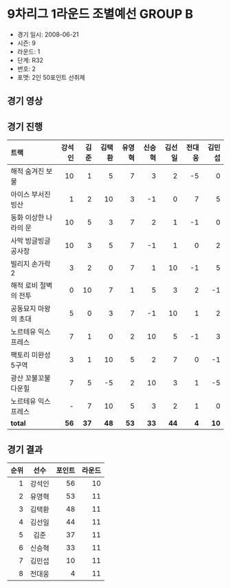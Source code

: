 # 9차리그 1라운드 조별예선 GROUP B

- 경기 일시: 2008-06-21
- 시즌: 9
- 라운드: 1
- 단계: R32
- 번호: 2
- 포맷: 2인 50포인트 선취제





## 경기 영상
## 경기 진행

| 트랙 | 강석인 | 김준 | 김택환 | 유영혁 | 신승혁 | 김선일 | 전대웅 | 김민섭 |
|:---|---:|---:|---:|---:|---:|---:|---:|---:|
| 해적 숨겨진 보물 | 10 | 1 | 5 | 7 | 3 | 2 | -5 | 0 |
| 아이스 부서진 빙산 | 1 | 2 | 10 | 3 | -1 | 0 | 7 | 5 |
| 동화 이상한 나라의 문 | 10 | 5 | 3 | 7 | 2 | 1 | -1 | 0 |
| 사막 빙글빙글 공사장 | 10 | 3 | 5 | 7 | -1 | 1 | 0 | 2 |
| 빌리지 손가락 2 | 3 | 2 | 0 | 7 | 1 | 10 | -1 | 5 |
| 해적 로비 절벽의 전투 | 0 | 10 | 7 | 1 | 5 | 3 | 2 | -1 |
| 공동묘지 마왕의 초대 | 5 | 0 | 3 | 7 | -1 | 10 | 1 | 2 |
| 노르테유 익스프레스 | 7 | 1 | 0 | 2 | 10 | 5 | -1 | 3 |
| 팩토리 미완성 5구역 | 3 | 1 | 10 | 5 | 2 | 7 | 0 | -1 |
| 광산 꼬불꼬불 다운힐 | 7 | 5 | -5 | 2 | 10 | 3 | 1 | -5 |
| 노르테유 익스프레스 | - | 7 | 10 | 5 | 3 | 2 | 1 | 0 |
| __total__ | __56__ | __37__ | __48__ | __53__ | __33__ | __44__ | __4__ | __10__ |




## 경기 결과

| 순위 | 선수 | 포인트 | 라운드 |
|---:|:---:|---:|---:|
| 1 | 강석인 | 56 | 10 |
| 2 | 유영혁 | 53 | 11 |
| 3 | 김택환 | 48 | 11 |
| 4 | 김선일 | 44 | 11 |
| 5 | 김준 | 37 | 11 |
| 6 | 신승혁 | 33 | 11 |
| 7 | 김민섭 | 10 | 11 |
| 8 | 전대웅 | 4 | 11 |

